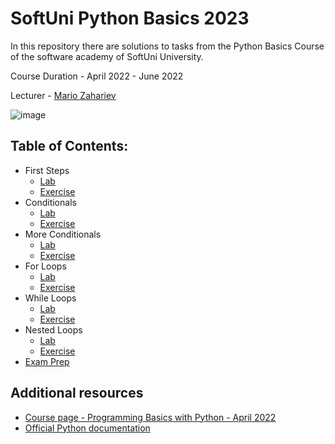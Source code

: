 # SoftUni Python Basics 2023

In this repository there are solutions to tasks from the Python Basics Course of the software academy of SoftUni University.

Course Duration - April 2022 - June 2022

Lecturer - [Mario Zahariev](https://www.linkedin.com/in/mario-zahariev-753a7b202/) 

![image](https://user-images.githubusercontent.com/68993494/185683680-bcfefe65-88fb-4192-b0b2-ff9130c39487.png)

## Table of Contents:
- First Steps
    - [Lab](https://github.com/petarivanov95/SoftUni-Python-Basics-2022/tree/main/03.%20First%20Steps%20-%20Programming%20-%20Lab)
    - [Exercise](https://github.com/petarivanov95/SoftUni-Python-Basics-2022/tree/main/04.%20First%20Steps%20-%20Programming%20-%20Exercise)
- Conditionals
    - [Lab](https://github.com/petarivanov95/SoftUni-Python-Basics-2022/tree/main/05.%20Conditionals%20-%20Lab)
    - [Exercise](https://github.com/petarivanov95/SoftUni-Python-Basics-2022/tree/main/06.%20Conditionals%20-%20Exercise)
- More Conditionals
    - [Lab](https://github.com/petarivanov95/SoftUni-Python-Basics-2022/tree/main/07.%20More%20Conditionals%20-%20Lab)
    - [Exercise](https://github.com/petarivanov95/SoftUni-Python-Basics-2022/tree/main/08.%20More%20Conditionals%20-%20Exercise)
- For Loops
    - [Lab](https://github.com/petarivanov95/SoftUni-Python-Basics-2022/tree/main/09.%20For%20Loops%20-%20Lab)
    - [Exercise](https://github.com/petarivanov95/SoftUni-Python-Basics-2022/tree/main/10.%20For%20Loops%20-%20Exercise)
- While Loops
    - [Lab](https://github.com/petarivanov95/SoftUni-Python-Basics-2022/tree/main/11.%20While%20Loops%20-%20Lab)
    - [Exercise](https://github.com/petarivanov95/SoftUni-Python-Basics-2022/tree/main/12.%20While%20Loops%20-%20Exercise)
- Nested Loops
    - [Lab](https://github.com/petarivanov95/SoftUni-Python-Basics-2022/tree/main/13.%20Nested%20Loops%20-%20Lab)
    - [Exercise](https://github.com/petarivanov95/SoftUni-Python-Basics-2022/tree/main/14.%20Nested%20Loops%20-%20Exercise)
- [Exam Prep](https://github.com/petarivanov95/SoftUni-Python-Basics-2022/tree/main/15.%20Exam%20Prep)


## Additional resources

- [Course page - Programming Basics with Python - April 2022](https://softuni.bg/trainings/3743/programming-basics-with-python-april-2022#)
- [Official Python documentation](https://docs.python.org/3/)
